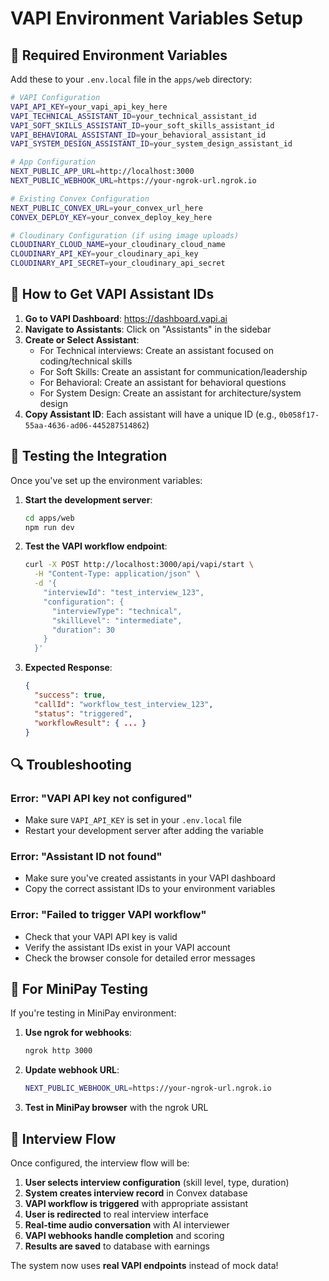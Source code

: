 # VAPI Environment Variables Setup

## 🔧 **Required Environment Variables**

Add these to your `.env.local` file in the `apps/web` directory:

```bash
# VAPI Configuration
VAPI_API_KEY=your_vapi_api_key_here
VAPI_TECHNICAL_ASSISTANT_ID=your_technical_assistant_id
VAPI_SOFT_SKILLS_ASSISTANT_ID=your_soft_skills_assistant_id
VAPI_BEHAVIORAL_ASSISTANT_ID=your_behavioral_assistant_id
VAPI_SYSTEM_DESIGN_ASSISTANT_ID=your_system_design_assistant_id

# App Configuration
NEXT_PUBLIC_APP_URL=http://localhost:3000
NEXT_PUBLIC_WEBHOOK_URL=https://your-ngrok-url.ngrok.io

# Existing Convex Configuration
NEXT_PUBLIC_CONVEX_URL=your_convex_url_here
CONVEX_DEPLOY_KEY=your_convex_deploy_key_here

# Cloudinary Configuration (if using image uploads)
CLOUDINARY_CLOUD_NAME=your_cloudinary_cloud_name
CLOUDINARY_API_KEY=your_cloudinary_api_key
CLOUDINARY_API_SECRET=your_cloudinary_api_secret
```

## 🎯 **How to Get VAPI Assistant IDs**

1. **Go to VAPI Dashboard**: https://dashboard.vapi.ai
2. **Navigate to Assistants**: Click on "Assistants" in the sidebar
3. **Create or Select Assistant**: 
   - For Technical interviews: Create an assistant focused on coding/technical skills
   - For Soft Skills: Create an assistant for communication/leadership
   - For Behavioral: Create an assistant for behavioral questions
   - For System Design: Create an assistant for architecture/system design
4. **Copy Assistant ID**: Each assistant will have a unique ID (e.g., `0b058f17-55aa-4636-ad06-445287514862`)

## 🚀 **Testing the Integration**

Once you've set up the environment variables:

1. **Start the development server**:
   ```bash
   cd apps/web
   npm run dev
   ```

2. **Test the VAPI workflow endpoint**:
   ```bash
   curl -X POST http://localhost:3000/api/vapi/start \
     -H "Content-Type: application/json" \
     -d '{
       "interviewId": "test_interview_123",
       "configuration": {
         "interviewType": "technical",
         "skillLevel": "intermediate",
         "duration": 30
       }
     }'
   ```

3. **Expected Response**:
   ```json
   {
     "success": true,
     "callId": "workflow_test_interview_123",
     "status": "triggered",
     "workflowResult": { ... }
   }
   ```

## 🔍 **Troubleshooting**

### **Error: "VAPI API key not configured"**
- Make sure `VAPI_API_KEY` is set in your `.env.local` file
- Restart your development server after adding the variable

### **Error: "Assistant ID not found"**
- Make sure you've created assistants in your VAPI dashboard
- Copy the correct assistant IDs to your environment variables

### **Error: "Failed to trigger VAPI workflow"**
- Check that your VAPI API key is valid
- Verify the assistant IDs exist in your VAPI account
- Check the browser console for detailed error messages

## 📱 **For MiniPay Testing**

If you're testing in MiniPay environment:

1. **Use ngrok for webhooks**:
   ```bash
   ngrok http 3000
   ```

2. **Update webhook URL**:
   ```bash
   NEXT_PUBLIC_WEBHOOK_URL=https://your-ngrok-url.ngrok.io
   ```

3. **Test in MiniPay browser** with the ngrok URL

## 🎤 **Interview Flow**

Once configured, the interview flow will be:

1. **User selects interview configuration** (skill level, type, duration)
2. **System creates interview record** in Convex database
3. **VAPI workflow is triggered** with appropriate assistant
4. **User is redirected** to real interview interface
5. **Real-time audio conversation** with AI interviewer
6. **VAPI webhooks handle completion** and scoring
7. **Results are saved** to database with earnings

The system now uses **real VAPI endpoints** instead of mock data!
